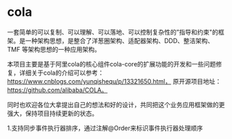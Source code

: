# cola
一套简单的可以复制、可以理解、可以落地、可以控制复杂性的”指导和约束"的框架。是一种架构思想，是整合了洋葱圈架构、适配器架构、DDD、整洁架构、TMF 等架构思想的一种应用架构。

本项目主要是基于阿里cola的核心组件cola-core的扩展功能的开发和一些问题修复，详细关于cola的介绍可以参考：https://www.cnblogs.com/yunqishequ/p/13321650.html， 原开源项目地址：https://github.com/alibaba/COLA。

同时也欢迎各位大拿提出自己的想法和好的设计，共同把这个业务应用框架做的更强大，保持项目持续更新的状态。

1.支持同步事件执行器排序，通过注解@Order来标识事件执行器处理顺序
